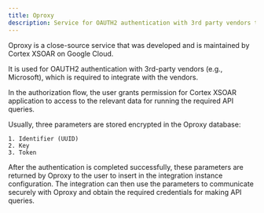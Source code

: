 ```yaml
---
title: Oproxy
description: Service for OAUTH2 authentication with 3rd party vendors to integrate with.
---
```


Oproxy is a close-source service that was developed and is maintained by Cortex XSOAR on Google Cloud.

It is used for OAUTH2 authentication with 3rd-party vendors (e.g., Microsoft), which is required to integrate with the vendors.

In the authorization flow, the user grants permission for Cortex XSOAR application to access to the relevant data for running the required API queries.

Usually, three parameters are stored encrypted in the Oproxy database:

    1. Identifier (UUID)
    2. Key
    3. Token
    
After the authentication is completed successfully, these parameters are returned by Oproxy to the user to insert in the integration instance configuration.
The integration can then use the parameters to communicate securely with Oproxy and obtain the required credentials for making API queries.


